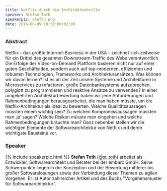 ```yaml
---
title: Netflix durch die Architektenbrille
speaker: Stefan Toth
speakerpic: stefan.png
date: 2016-06-09 18:30:00+02:00
---
```


### Abstract

Netflix - das größte Internet-Business in der USA - zeichnet sich zeitweise für ein Drittel des gesamten Downstream-Traffic des Webs verantwortlich. Die Erfolge der Video-on-Demand Plattform basieren nicht nur auf einer guten Geschäftsidee, sondern auch auf top-modernen, effizienten und robusten Technologien, Frameworks und Architekturansätzen. Was können wir davon lernen? Ist es an der Zeit unsere Systeme und Architekturen in Microservices zu refactoren, große Datenbanksysteme aufzubrechen, polyglott zu programmieren und reaktive Ansätze zu verwenden? In einer umgekehrten Architekturbewertung haben wir jene Anforderungen und Rahmenbedingungen herausgearbeitet, die man haben müsste, um die Netflix-Architektur als ideal zu bewerten. Welche Qualitätsaussagen müssten einem wichtig sein? Zu welchen Kompromissaussagen müssten man ‚ja‘ sagen? Welche Risiken müsste man eingehen und welche Rahmenbedingungen bräuchte man? Ganz nebenbei stellen wir die wichtigen Elemente der Softwarearchitektur von Netflix und deren wichtigste Bausteine vor.

### Speaker

{% include speakerpic.html %}
__Stefan Toth__ ([@st_toth](https://twitter.com/st_toth)) arbeitet als Entwickler, Softwarearchitekt und Berater bei der embarc GmbH. Seine Schwerpunkte liegen in der Konzeption und der Bewertung mittlerer bis großer Softwarelösungen sowie der Verbindung dieser Themen zu agilen Vorgehen. Er ist Autor zahlreicher Artikel und des Buchs "Vorgehensmuster für Softwarearchitektur".
